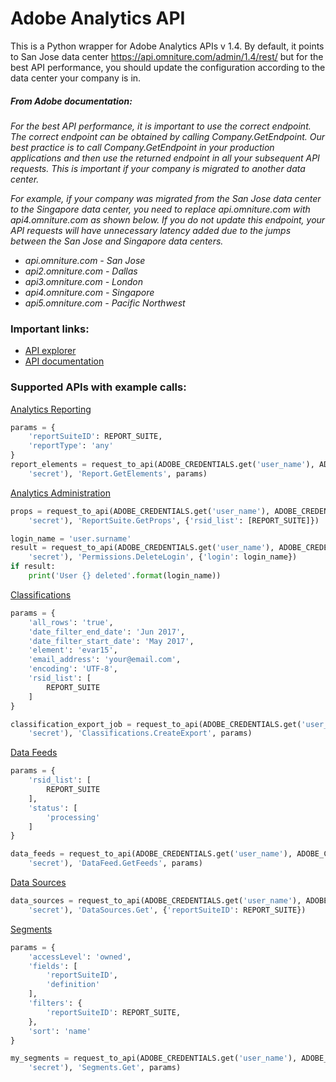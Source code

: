 # Adobe Analytics API
 This is a Python wrapper for Adobe Analytics APIs v 1.4. By default, it points to San Jose data center https://api.omniture.com/admin/1.4/rest/ but for the best API performance, you should update the configuration according to the data center your company is in.

##### From Adobe documentation:
_For the best API performance, it is important to use the correct endpoint. The correct endpoint can be obtained by calling Company.GetEndpoint. Our best practice is to call Company.GetEndpoint in your production applications and then use the returned endpoint in all your subsequent API requests. This is important if your company is migrated to another data center._

_For example, if your company was migrated from the San Jose data center to the Singapore data center, you need to replace api.omniture.com with api4.omniture.com as shown below. If you do not update this endpoint, your API requests will have unnecessary latency added due to the jumps between the San Jose and Singapore data centers._

- _api.omniture.com - San Jose_
- _api2.omniture.com - Dallas_
- _api3.omniture.com - London_
- _api4.omniture.com - Singapore_
- _api5.omniture.com - Pacific Northwest_


### Important links:
- [API explorer](
  https://marketing.adobe.com/developer/api-explorer)
- [API documentation](
https://marketing.adobe.com/developer/documentation)


 ### Supported APIs with example calls:
[Analytics Reporting](
https://marketing.adobe.com/developer/documentation/analytics-reporting-1-4/get-started)

```Python
params = {
    'reportSuiteID': REPORT_SUITE,
    'reportType': 'any'
}
report_elements = request_to_api(ADOBE_CREDENTIALS.get('user_name'), ADOBE_CREDENTIALS.get(
    'secret'), 'Report.GetElements', params)
```

[Analytics Administration](
https://marketing.adobe.com/developer/documentation/analytics-administration-1-4/admin-api)
```Python
props = request_to_api(ADOBE_CREDENTIALS.get('user_name'), ADOBE_CREDENTIALS.get(
    'secret'), 'ReportSuite.GetProps', {'rsid_list': [REPORT_SUITE]})
```
```Python
login_name = 'user.surname'
result = request_to_api(ADOBE_CREDENTIALS.get('user_name'), ADOBE_CREDENTIALS.get(
    'secret'), 'Permissions.DeleteLogin', {'login': login_name})
if result:
    print('User {} deleted'.format(login_name))
```

[Classifications](
https://marketing.adobe.com/developer/documentation/classifications-1-4-saint/classifications-api)
```Python
params = {
    'all_rows': 'true',
    'date_filter_end_date': 'Jun 2017',
    'date_filter_start_date': 'May 2017',
    'element': 'evar15',
    'email_address': 'your@email.com',
    'encoding': 'UTF-8',
    'rsid_list': [
        REPORT_SUITE
    ]
}

classification_export_job = request_to_api(ADOBE_CREDENTIALS.get('user_name'), ADOBE_CREDENTIALS.get(
    'secret'), 'Classifications.CreateExport', params)
```


[Data Feeds](
https://marketing.adobe.com/developer/documentation/data-feeds/overview)

```Python
params = {
    'rsid_list': [
        REPORT_SUITE
    ],
    'status': [
        'processing'
    ]
}

data_feeds = request_to_api(ADOBE_CREDENTIALS.get('user_name'), ADOBE_CREDENTIALS.get(
    'secret'), 'DataFeed.GetFeeds', params)
```

[Data Sources](
https://marketing.adobe.com/developer/documentation/data-sources/c-data-sources-api)
```Python
data_sources = request_to_api(ADOBE_CREDENTIALS.get('user_name'), ADOBE_CREDENTIALS.get(
    'secret'), 'DataSources.Get', {'reportSuiteID': REPORT_SUITE})
```

[Segments](
https://marketing.adobe.com/developer/documentation/segments-1-4/segments-api)
```Python
params = {
    'accessLevel': 'owned',
    'fields': [
        'reportSuiteID',
        'definition'
    ],
    'filters': {
        'reportSuiteID': REPORT_SUITE,
    },
    'sort': 'name'
}

my_segments = request_to_api(ADOBE_CREDENTIALS.get('user_name'), ADOBE_CREDENTIALS.get(
    'secret'), 'Segments.Get', params)
```
